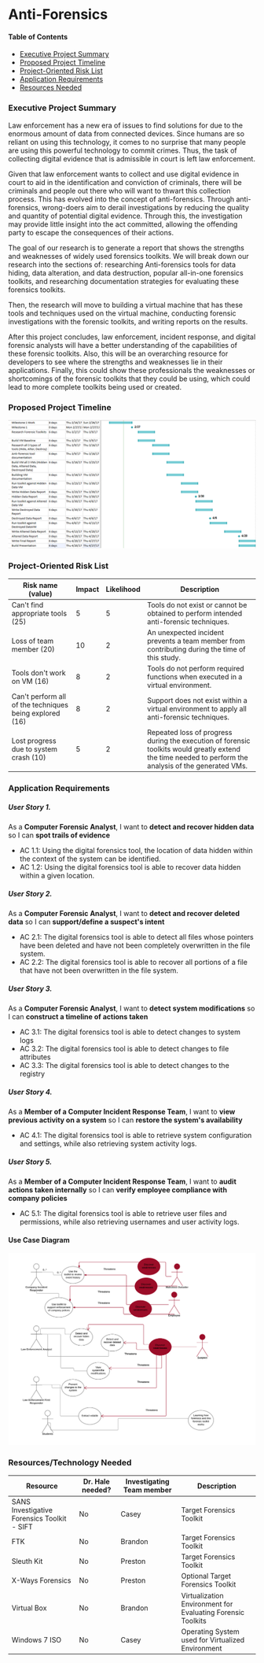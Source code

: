 # Anti-Forensics

#### Table of Contents
- [Executive Project Summary](#executive-project-summary)
- [Proposed Project Timeline](#proposed-project-timeline)
- [Project-Oriented Risk List](#project-oriented-risk-list)
- [Application Requirements](#application-requirements)
- [Resources Needed](#resources-needed)

### Executive Project Summary

Law enforcement has a new era of issues to find solutions for due to the enormous amount of data from connected devices. Since humans are so reliant on using this technology, it comes to no surprise that many people are using this powerful technology to commit crimes. Thus, the task of collecting digital evidence that is admissible in court is left law enforcement.

Given that law enforcement wants to collect and use digital evidence in court to aid in the identification and conviction of criminals, there will be criminals and people out there who will want to thwart this collection process. This has evolved into the concept of anti-forensics. Through anti-forensics, wrong-doers aim to derail investigations by reducing the quality and quantity of potential digital evidence. Through this, the investigation may provide little insight into the act committed, allowing the offending party to escape the consequences of their actions.

The goal of our research is to generate a report that shows the strengths and weaknesses of widely used forensics toolkits. We will break down our research into the sections of: researching Anti-forensics tools for data hiding, data alteration, and data destruction, popular all-in-one forensics toolkits, and researching documentation strategies for evaluating these forensics toolkits.

Then, the research will move to building a virtual machine that has these tools and techniques used on the virtual machine, conducting forensic investigations with the forensic toolkits, and writing reports on the results.

After this project concludes, law enforcement, incident response, and digital forensic analysts will have a better understanding of the capabilities of these forensic toolkits. Also, this will be an overarching resource for developers to see where the strengths and weaknesses lie in their applications. Finally, this could show these professionals the weaknesses or shortcomings of the forensic toolkits that they could be using, which could lead to more complete toolkits being used or created.

### Proposed Project Timeline

![Gantt](images/Gantt.PNG)

### Project-Oriented Risk List

| Risk name (value) | Impact | Likelihood | Description |
|---|---|---|---|
| Can't find appropriate tools (25) |  5 | 5 | Tools do not exist or cannot be obtained to perform intended anti-forensic techniques. |
| Loss of team member (20) | 10 | 2 | An unexpected incident prevents a team member from contributing during the time of this study.|
| Tools don't work on VM (16) | 8 | 2 | Tools do not perform required functions when executed in a virtual environment. |
| Can't perform all of the techniques being explored (16) | 8 | 2 | Support does not exist within a virtual environment to apply all anti-forensic techniques.|
| Lost progress due to system crash (10) | 5 | 2 | Repeated loss of progress during the execution of forensic toolkits would greatly extend the time needed to perform the analysis of the generated VMs. |

### Application Requirements

##### User Story 1.
As a **Computer Forensic Analyst**, I want to **detect and recover hidden data** so I can **spot trails of evidence**
- AC 1.1: Using the digital forensics tool, the location of data hidden within the context of the system can be identified.
- AC 1.2: Using the digital forensics tool is able to recover data hidden within a given location.

##### User Story 2.
As a **Computer Forensic Analyst**, I want to **detect and recover deleted data** so I can **support/define a suspect's intent**
- AC 2.1: The digital forensics tool is able to detect all files whose pointers have been deleted and have not been completely overwritten in the file system.
- AC 2.2: The digital forensics tool is able to recover all portions of a file that have not been overwritten in the file system.

##### User Story 3.
As a **Computer Forensic Analyst**, I want to **detect system modifications** so I can **construct a timeline of actions taken**
- AC 3.1: The digital forensics tool is able to detect changes to system logs
- AC 3.2: The digital forensics tool is able to detect changes to file attributes
- AC 3.3: The digital forensics tool is able to detect changes to the registry

##### User Story 4.
As a **Member of a Computer Incident Response Team**, I want to **view previous activity on a system** so I can **restore the system's availability**
- AC 4.1: The digital forensics tool is able to retrieve system configuration and settings, while also retrieving system activity logs.

##### User Story 5. 
As a **Member of a Computer Incident Response Team**, I want to **audit actions taken internally** so I can **verify employee compliance with company policies**
- AC 5.1: The digital forensics tool is able to retrieve user files and permissions, while also retrieving usernames and user activity logs.

#### Use Case Diagram
![UseCases](images/UseCases.png)

### Resources/Technology Needed

|Resource  | Dr. Hale needed? | Investigating Team member | Description |
|---|---|---|---|
| SANS Investigative Forensics Toolkit - SIFT | No | Casey | Target Forensics Toolkit |
| FTK | No | Brandon | Target Forensics Toolkit |
| Sleuth Kit | No | Preston | Target Forensics Toolkit |
| X-Ways Forensics | No | Preston | Optional Target Forensics Toolkit |
| Virtual Box | No | Brandon | Virtualization Environment for Evaluating Forensic Toolkits |
| Windows 7 ISO | No | Casey | Operating System used for Virtualized Environment |
